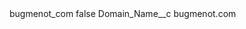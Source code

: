 <?xml version="1.0" encoding="UTF-8"?>
<CustomMetadata xmlns="http://soap.sforce.com/2006/04/metadata" xmlns:xsi="http://www.w3.org/2001/XMLSchema-instance" xmlns:xsd="http://www.w3.org/2001/XMLSchema">
    <label>bugmenot_com</label>
    <protected>false</protected>
    <values>
        <field>Domain_Name__c</field>
        <value xsi:type="xsd:string">bugmenot.com</value>
    </values>
</CustomMetadata>
